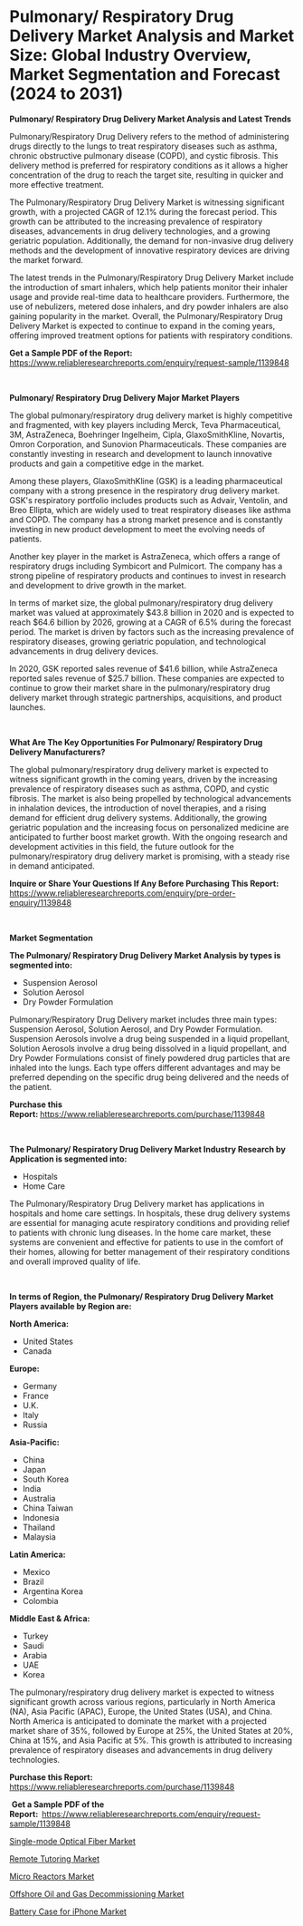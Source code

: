 <p><h1>Pulmonary/ Respiratory Drug Delivery Market Analysis and Market Size: Global Industry Overview, Market Segmentation and Forecast (2024 to 2031)</h1></p><p><strong>Pulmonary/ Respiratory Drug Delivery Market Analysis and Latest Trends</strong></p>
<p><p>Pulmonary/Respiratory Drug Delivery refers to the method of administering drugs directly to the lungs to treat respiratory diseases such as asthma, chronic obstructive pulmonary disease (COPD), and cystic fibrosis. This delivery method is preferred for respiratory conditions as it allows a higher concentration of the drug to reach the target site, resulting in quicker and more effective treatment.</p><p>The Pulmonary/Respiratory Drug Delivery Market is witnessing significant growth, with a projected CAGR of 12.1% during the forecast period. This growth can be attributed to the increasing prevalence of respiratory diseases, advancements in drug delivery technologies, and a growing geriatric population. Additionally, the demand for non-invasive drug delivery methods and the development of innovative respiratory devices are driving the market forward.</p><p>The latest trends in the Pulmonary/Respiratory Drug Delivery Market include the introduction of smart inhalers, which help patients monitor their inhaler usage and provide real-time data to healthcare providers. Furthermore, the use of nebulizers, metered dose inhalers, and dry powder inhalers are also gaining popularity in the market. Overall, the Pulmonary/Respiratory Drug Delivery Market is expected to continue to expand in the coming years, offering improved treatment options for patients with respiratory conditions.</p></p>
<p><strong>Get a Sample PDF of the Report:&nbsp;</strong> <a href="https://www.reliableresearchreports.com/enquiry/request-sample/1139848">https://www.reliableresearchreports.com/enquiry/request-sample/1139848</a></p>
<p>&nbsp;</p>
<p><strong>Pulmonary/ Respiratory Drug Delivery Major Market Players</strong></p>
<p><p>The global pulmonary/respiratory drug delivery market is highly competitive and fragmented, with key players including Merck, Teva Pharmaceutical, 3M, AstraZeneca, Boehringer Ingelheim, Cipla, GlaxoSmithKline, Novartis, Omron Corporation, and Sunovion Pharmaceuticals. These companies are constantly investing in research and development to launch innovative products and gain a competitive edge in the market.</p><p>Among these players, GlaxoSmithKline (GSK) is a leading pharmaceutical company with a strong presence in the respiratory drug delivery market. GSK's respiratory portfolio includes products such as Advair, Ventolin, and Breo Ellipta, which are widely used to treat respiratory diseases like asthma and COPD. The company has a strong market presence and is constantly investing in new product development to meet the evolving needs of patients.</p><p>Another key player in the market is AstraZeneca, which offers a range of respiratory drugs including Symbicort and Pulmicort. The company has a strong pipeline of respiratory products and continues to invest in research and development to drive growth in the market.</p><p>In terms of market size, the global pulmonary/respiratory drug delivery market was valued at approximately $43.8 billion in 2020 and is expected to reach $64.6 billion by 2026, growing at a CAGR of 6.5% during the forecast period. The market is driven by factors such as the increasing prevalence of respiratory diseases, growing geriatric population, and technological advancements in drug delivery devices.</p><p>In 2020, GSK reported sales revenue of $41.6 billion, while AstraZeneca reported sales revenue of $25.7 billion. These companies are expected to continue to grow their market share in the pulmonary/respiratory drug delivery market through strategic partnerships, acquisitions, and product launches.</p></p>
<p>&nbsp;</p>
<p><strong>What Are The Key Opportunities For Pulmonary/ Respiratory Drug Delivery Manufacturers?</strong></p>
<p><p>The global pulmonary/respiratory drug delivery market is expected to witness significant growth in the coming years, driven by the increasing prevalence of respiratory diseases such as asthma, COPD, and cystic fibrosis. The market is also being propelled by technological advancements in inhalation devices, the introduction of novel therapies, and a rising demand for efficient drug delivery systems. Additionally, the growing geriatric population and the increasing focus on personalized medicine are anticipated to further boost market growth. With the ongoing research and development activities in this field, the future outlook for the pulmonary/respiratory drug delivery market is promising, with a steady rise in demand anticipated.</p></p>
<p><strong>Inquire or Share Your Questions If Any Before Purchasing This Report:</strong> <a href="https://www.reliableresearchreports.com/enquiry/pre-order-enquiry/1139848">https://www.reliableresearchreports.com/enquiry/pre-order-enquiry/1139848</a></p>
<p>&nbsp;</p>
<p><strong>Market Segmentation</strong></p>
<p><strong>The Pulmonary/ Respiratory Drug Delivery Market Analysis by types is segmented into:</strong></p>
<p><ul><li>Suspension Aerosol</li><li>Solution Aerosol</li><li>Dry Powder Formulation</li></ul></p>
<p><p>Pulmonary/Respiratory Drug Delivery market includes three main types: Suspension Aerosol, Solution Aerosol, and Dry Powder Formulation. Suspension Aerosols involve a drug being suspended in a liquid propellant, Solution Aerosols involve a drug being dissolved in a liquid propellant, and Dry Powder Formulations consist of finely powdered drug particles that are inhaled into the lungs. Each type offers different advantages and may be preferred depending on the specific drug being delivered and the needs of the patient.</p></p>
<p><strong>Purchase this Report:&nbsp;</strong><a href="https://www.reliableresearchreports.com/purchase/1139848">https://www.reliableresearchreports.com/purchase/1139848</a></p>
<p>&nbsp;</p>
<p><strong>The Pulmonary/ Respiratory Drug Delivery Market Industry Research by Application is segmented into:</strong></p>
<p><ul><li>Hospitals</li><li>Home Care</li></ul></p>
<p><p>The Pulmonary/Respiratory Drug Delivery market has applications in hospitals and home care settings. In hospitals, these drug delivery systems are essential for managing acute respiratory conditions and providing relief to patients with chronic lung diseases. In the home care market, these systems are convenient and effective for patients to use in the comfort of their homes, allowing for better management of their respiratory conditions and overall improved quality of life.</p></p>
<p>&nbsp;</p>
<p><strong>In terms of Region, the Pulmonary/ Respiratory Drug Delivery Market Players available by Region are:</strong></p>
<p>
    <p> <strong> North America: </strong>
        <ul>
            <li>United States</li>
            <li>Canada</li>
        </ul>
        </p> 
    <p> <strong> Europe: </strong>
        <ul>
            <li>Germany</li>
            <li>France</li>
            <li>U.K.</li>
            <li>Italy</li>
            <li>Russia</li>
        </ul>
        </p> 
    <p> <strong> Asia-Pacific: </strong>
        <ul>
            <li>China</li>
            <li>Japan</li>
            <li>South Korea</li>
            <li>India</li>
            <li>Australia</li>
            <li>China Taiwan</li>
            <li>Indonesia</li>
            <li>Thailand</li>
            <li>Malaysia</li>
        </ul>
        </p> 
    <p> <strong> Latin America: </strong>
        <ul>
            <li>Mexico</li>
            <li>Brazil</li>
            <li>Argentina Korea</li>
            <li>Colombia</li>
        </ul>
        </p> 
    <p> <strong> Middle East & Africa: </strong>
        <ul>
            <li>Turkey</li>
            <li>Saudi</li>
            <li>Arabia</li>
            <li>UAE</li>
            <li>Korea</li>
        </ul>
    </p>
    </p>
<p><p>The pulmonary/respiratory drug delivery market is expected to witness significant growth across various regions, particularly in North America (NA), Asia Pacific (APAC), Europe, the United States (USA), and China. North America is anticipated to dominate the market with a projected market share of 35%, followed by Europe at 25%, the United States at 20%, China at 15%, and Asia Pacific at 5%. This growth is attributed to increasing prevalence of respiratory diseases and advancements in drug delivery technologies.</p></p>
<p><strong>Purchase this Report: </strong><a href="https://www.reliableresearchreports.com/purchase/1139848">https://www.reliableresearchreports.com/purchase/1139848</a></p>
<p>&nbsp;<strong>Get a Sample PDF of the Report:&nbsp;&nbsp;</strong><a href="https://www.reliableresearchreports.com/enquiry/request-sample/1139848">https://www.reliableresearchreports.com/enquiry/request-sample/1139848</a></p>
<p><strong></strong></p>
<p><p><a href="https://issuu.com/reportprime-2/docs/single-mode-optical-fiber-market-size-2030.pptx">Single-mode Optical Fiber Market</a></p><p><a href="https://medium.com/@jeremyking767/decoding-remote-tutoring-market-metrics-market-share-trends-and-growth-patterns-5bef3d2faf41">Remote Tutoring Market</a></p><p><a href="https://issuu.com/reportprime-2/docs/micro-reactors-market-size-2030.pptx">Micro Reactors Market</a></p><p><a href="https://medium.com/@jeremyking767/offshore-oil-and-gas-decommissioning-market-size-cagr-trends-2024-2030-2ce789922d49">Offshore Oil and Gas Decommissioning Market</a></p><p><a href="https://github.com/jj19131/Market-Research-Report-List-1/blob/main/battery-case-for-iphone-market.md">Battery Case for iPhone Market</a></p></p>